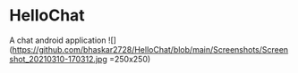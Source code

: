 # HelloChat
A chat android application
![](https://github.com/bhaskar2728/HelloChat/blob/main/Screenshots/Screenshot_20210310-170312.jpg =250x250)


